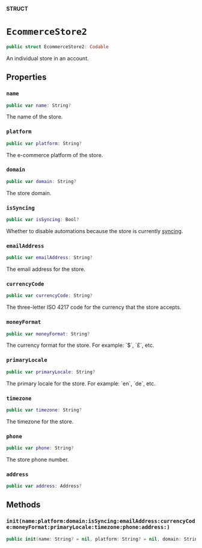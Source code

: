 **STRUCT**

# `EcommerceStore2`

```swift
public struct EcommerceStore2: Codable
```

An individual store in an account.

## Properties
### `name`

```swift
public var name: String?
```

The name of the store.

### `platform`

```swift
public var platform: String?
```

The e-commerce platform of the store.

### `domain`

```swift
public var domain: String?
```

The store domain.

### `isSyncing`

```swift
public var isSyncing: Bool?
```

Whether to disable automations because the store is currently [syncing](https://mailchimp.com/developer/marketing/docs/e-commerce/#pausing-store-automations).

### `emailAddress`

```swift
public var emailAddress: String?
```

The email address for the store.

### `currencyCode`

```swift
public var currencyCode: String?
```

The three-letter ISO 4217 code for the currency that the store accepts.

### `moneyFormat`

```swift
public var moneyFormat: String?
```

The currency format for the store. For example: &#x60;$&#x60;, &#x60;£&#x60;, etc.

### `primaryLocale`

```swift
public var primaryLocale: String?
```

The primary locale for the store. For example: &#x60;en&#x60;, &#x60;de&#x60;, etc.

### `timezone`

```swift
public var timezone: String?
```

The timezone for the store.

### `phone`

```swift
public var phone: String?
```

The store phone number.

### `address`

```swift
public var address: Address?
```

## Methods
### `init(name:platform:domain:isSyncing:emailAddress:currencyCode:moneyFormat:primaryLocale:timezone:phone:address:)`

```swift
public init(name: String? = nil, platform: String? = nil, domain: String? = nil, isSyncing: Bool? = nil, emailAddress: String? = nil, currencyCode: String? = nil, moneyFormat: String? = nil, primaryLocale: String? = nil, timezone: String? = nil, phone: String? = nil, address: Address? = nil)
```
